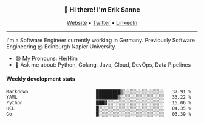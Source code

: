 <h3 align="center">👋 Hi there! I'm Erik Sanne</h3>
<p align="center">
  <a href="https://eriksanne.com">Website</a> •
  <a href="https://twitter.com/ErikKonradSanne">Twitter</a> •
  <a href="https://www.linkedin.com/in/eriksanne/">LinkedIn</a>
</p>

---
I'm a Software Engineer currently working in Germany. Previously Software Engineering @ Edinburgh Napier University.

- 😄 My Pronouns: He/Him
- 💬 Ask me about: Python, Golang, Java, Cloud, DevOps, Data Pipelines

<h4>Weekly development stats</h4>
<!--START_SECTION:waka-->

```txt
Markdown                         █████████▒░░░░░░░░░░░░░░░   37.91 %
YAML                             ████████▒░░░░░░░░░░░░░░░░   33.22 %
Python                           ███▓░░░░░░░░░░░░░░░░░░░░░   15.06 %
HCL                              █░░░░░░░░░░░░░░░░░░░░░░░░   04.35 %
Go                               █░░░░░░░░░░░░░░░░░░░░░░░░   03.39 %
```

<!--END_SECTION:waka-->
